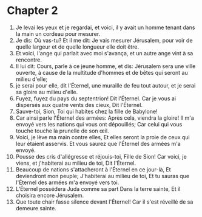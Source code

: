 # Chapter 2

1. Je levai les yeux et je regardai, et voici, il y avait un homme tenant dans la main un cordeau pour mesurer.
2. Je dis: Où vas-tu? Et il me dit: Je vais mesurer Jérusalem, pour voir de quelle largeur et de quelle longueur elle doit être.
3. Et voici, l'ange qui parlait avec moi s'avança, et un autre ange vint à sa rencontre.
4. Il lui dit: Cours, parle à ce jeune homme, et dis: Jérusalem sera une ville ouverte, à cause de la multitude d'hommes et de bêtes qui seront au milieu d'elle;
5. je serai pour elle, dit l'Éternel, une muraille de feu tout autour, et je serai sa gloire au milieu d'elle.
6. Fuyez, fuyez du pays du septentrion! Dit l'Éternel. Car je vous ai dispersés aux quatre vents des cieux, Dit l'Éternel.
7. Sauve-toi, Sion, Toi qui habites chez la fille de Babylone!
8. Car ainsi parle l'Éternel des armées: Après cela, viendra la gloire! Il m'a envoyé vers les nations qui vous ont dépouillés; Car celui qui vous touche touche la prunelle de son œil.
9. Voici, je lève ma main contre elles, Et elles seront la proie de ceux qui leur étaient asservis. Et vous saurez que l'Éternel des armées m'a envoyé.
10. Pousse des cris d'allégresse et réjouis-toi, Fille de Sion! Car voici, je viens, et j'habiterai au milieu de toi, Dit l'Éternel.
11. Beaucoup de nations s'attacheront à l'Éternel en ce jour-là, Et deviendront mon peuple; J'habiterai au milieu de toi, Et tu sauras que l'Éternel des armées m'a envoyé vers toi.
12. L'Éternel possédera Juda comme sa part Dans la terre sainte, Et il choisira encore Jérusalem.
13. Que toute chair fasse silence devant l'Éternel! Car il s'est réveillé de sa demeure sainte.


